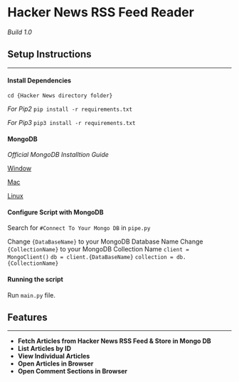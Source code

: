 # Hacker News RSS Feed Reader 
_Build 1.0_

## **Setup Instructions**
---
#### Install Dependencies

`cd {Hacker News directory folder}`

_For Pip2_
`pip install -r requirements.txt`

_For Pip3_
`pip3 install -r requirements.txt`

#### MongoDB
_Official MongoDB Installtion Guide_

<a href="https://docs.mongodb.com/manual/tutorial/install-mongodb-enterprise-on-windows/">Window</a>

<a href="https://docs.mongodb.com/manual/tutorial/install-mongodb-enterprise-on-os-x/">Mac</a>

<a href="https://docs.mongodb.com/manual/administration/install-enterprise-linux/">Linux</a>

#### Configure Script with MongoDB

Search for `#Connect To Your Mongo DB` in `pipe.py`


Change `{DataBaseName}` to your MongoDB Database Name
Change `{CollectionName}` to your MongoDB Collection Name
`client = MongoClient()`
`db = client.{DataBaseName}`
`collection = db.{CollectionName}`

#### Running the script

Run `main.py` file.

## **Features**
---
* **Fetch Articles from Hacker News RSS Feed & Store in Mongo DB**
* **List Articles by ID**
* **View Individual Articles**
* **Open Articles in Browser**
* **Open Comment Sections in Browser**
